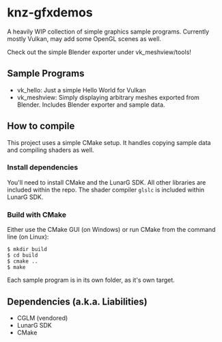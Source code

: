 # knz-gfxdemos
A heavily WIP collection of simple graphics sample programs.
Currently mostly Vulkan, may add some OpenGL scenes as well.

Check out the simple Blender exporter under vk_meshview/tools!

## Sample Programs
* vk_hello: Just a simple Hello World for Vulkan
* vk_meshview: Simply displaying arbitrary meshes exported from Blender. Includes Blender exporter and sample data.

## How to compile
This project uses a simple CMake setup. It handles copying sample data and compiling shaders as well.

### Install dependencies
You'll need to install CMake and the LunarG SDK.
All other libraries are included within the repo.
The shader compiler ```glslc``` is included within LunarG SDK.

### Build with CMake
Either use the CMake GUI (on Windows) or run CMake from the command line (on Linux):

```
$ mkdir build
$ cd build
$ cmake ..
$ make
```

Each sample program is in its own folder, as it's own target.

## Dependencies (a.k.a. Liabilities)
* CGLM (vendored)
* LunarG SDK
* CMake
